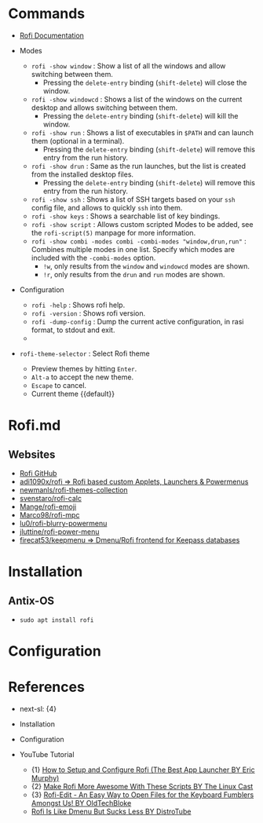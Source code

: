 # Commands

* [Rofi Documentation](https://davatorium.github.io/rofi/)

* Modes
  * `rofi -show window` : Show a list of all the windows and allow switching between them.
    * Pressing the `delete-entry` binding (`shift-delete`) will close the window.
  * `rofi -show windowcd` : Shows a list of the windows on the current desktop and allows switching between them.
    * Pressing the `delete-entry` binding (`shift-delete`) will kill the window.
  * `rofi -show run` : Shows a list of executables in `$PATH` and can launch them (optional in a terminal).
    * Pressing the `delete-entry` binding (`shift-delete`) will remove this entry from the run history.
  * `rofi -show drun` : Same as the run launches, but the list is created from the installed desktop files.
    * Pressing the `delete-entry` binding (`shift-delete`) will remove this entry from the run history.
  * `rofi -show ssh` : Shows a list of SSH targets based on your `ssh` config file, and allows to quickly `ssh` into them.
  * `rofi -show keys` : Shows a searchable list of key bindings.
  * `rofi -show script` : Allows custom scripted Modes to be added, see the `rofi-script(5)` manpage for more information.
  * `rofi -show combi -modes combi -combi-modes "window,drun,run"` : Combines multiple modes in one list. Specify which modes are included with the `-combi-modes` option.
    * `!w`, only results from the `window` and `windowcd` modes are shown.
    * `!r`, only results from the `drun` and `run` modes are shown.

* Configuration
  * `rofi -help` : Shows rofi help.
  * `rofi -version` : Shows rofi version.
  * `rofi -dump-config` : Dump the current active configuration, in rasi format, to stdout and exit.
  * 

* `rofi-theme-selector` : Select Rofi theme
  * Preview themes by hitting `Enter`.
  * `Alt-a` to accept the new theme.
  * `Escape` to cancel.
  * Current theme {{default}}

# Rofi.md

## Websites

* [Rofi GitHub](https://github.com/davatorium/rofi)
* [adi1090x/rofi => Rofi based custom Applets, Launchers & Powermenus](https://github.com/adi1090x/rofi)
* [newmanls/rofi-themes-collection](https://github.com/newmanls/rofi-themes-collection)
* [svenstaro/rofi-calc](https://github.com/svenstaro/rofi-calc)
* [Mange/rofi-emoji](https://github.com/Mange/rofi-emoji)
* [Marco98/rofi-mpc](https://github.com/Marco98/rofi-mpc)
* [lu0/rofi-blurry-powermenu](https://github.com/lu0/rofi-blurry-powermenu)
* [jluttine/rofi-power-menu](https://github.com/jluttine/rofi-power-menu)
* [firecat53/keepmenu => Dmenu/Rofi frontend for Keepass databases](https://github.com/firecat53/keepmenu)

# Installation

## Antix-OS

* `sudo apt install rofi`

# Configuration



# References

* next-sl: {4}

* Installation

* Configuration

* YouTube Tutorial
  * {1} [How to Setup and Configure Rofi (The Best App Launcher BY Eric Murphy)](https://www.youtube.com/watch?v=TutfIwxSE_s)
  * {2} [Make Rofi More Awesome With These Scripts BY The Linux Cast](https://www.youtube.com/watch?v=9yLULFzmg3o)
  * {3} [Rofi-Edit - An Easy Way to Open Files for the Keyboard Fumblers Amongst Us! BY OldTechBloke](https://www.youtube.com/watch?v=vztMbO_Ssa0)
  * [Rofi Is Like Dmenu But Sucks Less BY DistroTube](https://www.youtube.com/watch?v=a2GWqF32U8Q)
